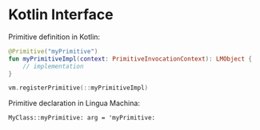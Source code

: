 # Kotlin Interface

Primitive definition in Kotlin:
```kotlin
@Primitive("myPrimitive")
fun myPrimitiveImpl(context: PrimitiveInvocationContext): LMObject {
    // implementation
}

vm.registerPrimitive(::myPrimitiveImpl)
```

Primitive declaration in Lingua Machina:
```
MyClass::myPrimitive: arg = 'myPrimitive:
```
